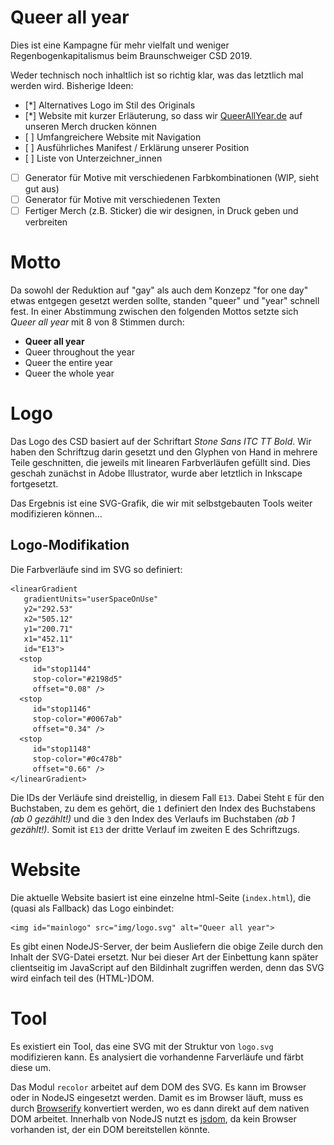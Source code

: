 # Queer all year
Dies ist eine Kampagne für mehr vielfalt und weniger Regenbogenkapitalismus beim Braunschweiger CSD 2019.

Weder technisch noch inhaltlich ist so richtig klar, was das letztlich mal werden wird. Bisherige Ideen:

 * [*] Alternatives Logo im Stil des Originals
 * [*] Website mit kurzer Erläuterung, so dass wir [QueerAllYear.de](http://queerallyear.de) auf unseren Merch drucken können
 * [ ] Umfangreichere Website mit Navigation
 * [ ] Ausführliches Manifest / Erklärung unserer Position
 * [ ] Liste von Unterzeichner_innen
 * [ ] Generator für Motive mit verschiedenen Farbkombinationen (WIP, sieht gut aus)
 * [ ] Generator für Motive mit verschiedenen Texten
 * [ ] Fertiger Merch (z.B. Sticker) die wir designen, in Druck geben und verbreiten

# Motto
Da sowohl der Reduktion auf "gay" als auch dem Konzepz "for one day" etwas entgegen gesetzt werden sollte, standen "queer" und "year" schnell fest. In einer Abstimmung zwischen den folgenden Mottos setzte sich _Queer all year_ mit 8 von 8 Stimmen durch:

 * **Queer all year**
 * Queer throughout the year
 * Queer the entire year
 * Queer the whole year

# Logo
Das Logo des CSD basiert auf der Schriftart _Stone Sans ITC TT Bold_. Wir haben den Schriftzug darin gesetzt und den Glyphen von Hand in mehrere Teile geschnitten, die jeweils mit linearen Farbverläufen gefüllt sind. Dies geschah zunächst in Adobe Illustrator, wurde aber letztlich in Inkscape fortgesetzt.

Das Ergebnis ist eine SVG-Grafik, die wir mit selbstgebauten Tools weiter modifizieren können…

## Logo-Modifikation
Die Farbverläufe sind im SVG so definiert:

    <linearGradient
       gradientUnits="userSpaceOnUse"
       y2="292.53"
       x2="505.12"
       y1="200.71"
       x1="452.11"
       id="E13">
      <stop
         id="stop1144"
         stop-color="#2198d5"
         offset="0.08" />
      <stop
         id="stop1146"
         stop-color="#0067ab"
         offset="0.34" />
      <stop
         id="stop1148"
         stop-color="#0c478b"
         offset="0.66" />
    </linearGradient>

Die IDs der Verläufe sind dreistellig, in diesem Fall `E13`. Dabei Steht `E` für den Buchstaben, zu dem es gehört, die `1` definiert den Index des Buchstabens _(ab 0 gezählt!)_ und die `3` den Index des Verlaufs im Buchstaben _(ab 1 gezählt!)_. Somit ist `E13` der dritte Verlauf im zweiten E des Schriftzugs.

# Website
Die aktuelle Website basiert ist eine einzelne html-Seite (`index.html`), die (quasi als Fallback) das Logo einbindet:

    <img id="mainlogo" src="img/logo.svg" alt="Queer all year">

Es gibt einen NodeJS-Server, der beim Ausliefern die obige Zeile durch den Inhalt der SVG-Datei ersetzt. Nur bei dieser Art der Einbettung kann später clientseitig im JavaScript auf den Bildinhalt zugriffen werden, denn das SVG wird einfach teil des (HTML-)DOM.

# Tool
Es existiert ein Tool, das eine SVG mit der Struktur von `logo.svg` modifizieren kann. Es analysiert die vorhandenne Farverläufe und färbt diese um.

Das Modul `recolor` arbeitet auf dem DOM des SVG. Es kann im Browser oder in NodeJS eingesetzt werden. Damit es im Browser läuft, muss es durch [Browserify](https://www.npmjs.com/package/browseifyy) konvertiert werden, wo es dann direkt auf dem nativen DOM arbeitet. Innerhalb von NodeJS nutzt es [jsdom](https://www.npmjs.com/package/jsdom), da kein Browser vorhanden ist, der ein DOM bereitstellen könnte.
